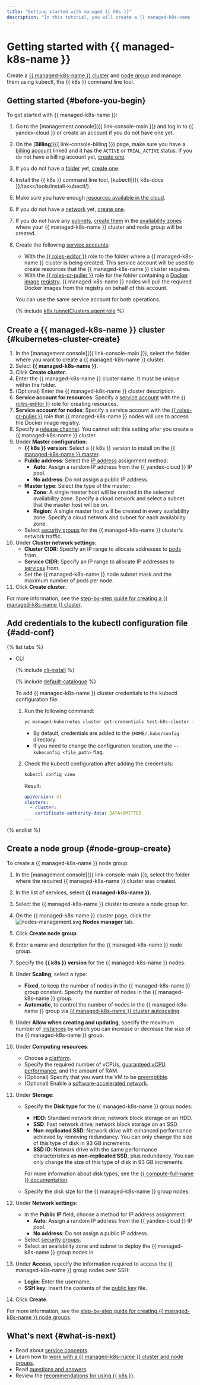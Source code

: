 ```yaml
---
title: "Getting started with managed {{ k8s }}"
description: "In this tutorial, you will create a {{ managed-k8s-name }} cluster and node group and learn how to manage them using kubectl, the {{ k8s }} command line interface. To get started, create a {{ managed-k8s-name  }} cluster, add credentials to the kubectl configuration file, and create a node group."
---
```


# Getting started with {{ managed-k8s-name }}

Create a [{{ managed-k8s-name }} cluster](concepts/index.md#kubernetes-cluster) and [node group](concepts/index.md#node-group) and manage them using kubectl, the {{ k8s }} command line tool.

## Getting started {#before-you-begin}

To get started with {{ managed-k8s-name }}:
1. Go to the [management console]({{ link-console-main }}) and log in to {{ yandex-cloud }} or create an account if you do not have one yet.


1. On the [**Billing**]({{ link-console-billing }}) page, make sure you have a [billing account](../billing/concepts/billing-account.md) linked and it has the `ACTIVE` or `TRIAL_ACTIVE` status. If you do not have a billing account yet, [create one](../billing/quickstart/index.md#create_billing_account).


1. If you do not have a [folder](../resource-manager/concepts/resources-hierarchy.md#folder) yet, [create one](../resource-manager/operations/folder/create.md).
1. Install the {{ k8s }} command line tool, [kubectl]({{ k8s-docs }}/tasks/tools/install-kubectl/).
1. Make sure you have enough [resources available in the cloud](concepts/limits.md).
1. If you do not have a [network](../vpc/concepts/network.md#network) yet, [create one](../vpc/operations/network-create.md).
1. If you do not have any [subnets](../vpc/concepts/network.md#subnet), [create them](../vpc/operations/subnet-create.md) in the [availability zones](../overview/concepts/geo-scope.md) where your {{ managed-k8s-name }} cluster and node group will be created.
1. Create the following [service accounts](../iam/operations/sa/create.md):
   * With the [{{ roles-editor }}](../iam/concepts/access-control/roles.md#editor) role to the folder where a {{ managed-k8s-name }} cluster is being created. This service account will be used to create resources that the {{ managed-k8s-name }} cluster requires.
   * With the [{{ roles-cr-puller }}](../iam/concepts/access-control/roles.md#cr-images-puller) role for the folder containing a [Docker image](../container-registry/concepts/docker-image.md) [registry](../container-registry/concepts/registry.md). {{ managed-k8s-name }} nodes will pull the required Docker images from the registry on behalf of this account.

   You can use the same service account for both operations.

   {% include [k8s.tunnelClusters.agent role](../_includes/managed-kubernetes/note-tunnelClusters-agent.md) %}

## Create a {{ managed-k8s-name }} cluster {#kubernetes-cluster-create}

1. In the [management console]({{ link-console-main }}), select the folder where you want to create a {{ managed-k8s-name }} cluster.
1. Select **{{ managed-k8s-name }}**.
1. Click **Create cluster**.
1. Enter the {{ managed-k8s-name }} cluster name. It must be unique within the folder.
1. (Optional) Enter the {{ managed-k8s-name }} cluster description.
1. **Service account for resources**: Specify a [service account](../iam/concepts/users/service-accounts.md) with the [{{ roles-editor }}](../iam/concepts/access-control/roles.md#editor) role for creating resources.
1. **Service account for nodes**: Specify a service account with the [{{ roles-cr-puller }}](../iam/concepts/access-control/roles.md#cr-images-puller) role that {{ managed-k8s-name }} nodes will use to access the Docker image registry.
1. Specify a [release channel](concepts/release-channels-and-updates.md). You cannot edit this setting after you create a {{ managed-k8s-name }} cluster.
1. Under **Master configuration**:
   * **{{ k8s }} version**: Select a {{ k8s }} version to install on the [{{ managed-k8s-name }} master](concepts/index.md#master).
   * **Public address**: Select the [IP address](../vpc/concepts/address.md) assignment method:
     * **Auto**: Assign a random IP address from the {{ yandex-cloud }} IP pool.
     * **No address**: Do not assign a public IP address.
   * **Master type**: Select the type of the master:
     * **Zone**: A single master host will be created in the selected availability zone. Specify a cloud network and select a subnet that the master host will be on.
     * **Region**: A single master host will be created in every availability zone. Specify a cloud network and subnet for each availability zone.
   * Select [security groups](operations/connect/security-groups.md) for the {{ managed-k8s-name }} cluster's network traffic.
1. Under **Cluster network settings**:
   * **Cluster CIDR**: Specify an IP range to allocate addresses to [pods](concepts/index.md#pod) from.
   * **Service CIDR**: Specify an IP range to allocate IP addresses to [services](concepts/index.md#service) from.
   * Set the {{ managed-k8s-name }} node subnet mask and the maximum number of pods per node.
1. Click **Create cluster**.

For more information, see the [step-by-step guide for creating a {{ managed-k8s-name }} cluster](operations/kubernetes-cluster/kubernetes-cluster-create.md).

## Add credentials to the kubectl configuration file {#add-conf}

{% list tabs %}

- CLI

  {% include [cli-install](../_includes/cli-install.md) %}

  {% include [default-catalogue](../_includes/default-catalogue.md) %}

  To add {{ managed-k8s-name }} cluster credentials to the kubectl configuration file:
  1. Run the following command:

     ```bash
     yc managed-kubernetes cluster get-credentials test-k8s-cluster --external
     ```

     * By default, credentials are added to the `$HOME/.kube/config` directory.
     * If you need to change the configuration location, use the `--kubeconfig <file_path>` flag.
  1. Check the kubectl configuration after adding the credentials:

     ```bash
     kubectl config view
     ```

     Result:

     ```yml
     apiVersion: v1
     clusters:
       - cluster:
         certificate-authority-data: DATA+OMITTED
     ...
     ```

{% endlist %}

## Create a node group {#node-group-create}

To create a {{ managed-k8s-name }} node group:
1. In the [management console]({{ link-console-main }}), select the folder where the required {{ managed-k8s-name }} cluster was created.
1. In the list of services, select **{{ managed-k8s-name }}**.
1. Select the {{ managed-k8s-name }} cluster to create a node group for.
1. On the {{ managed-k8s-name }} cluster page, click the ![nodes-management.svg](../_assets/nodes-management.svg) **Nodes manager** tab.
1. Click **Create node group**.
1. Enter a name and description for the {{ managed-k8s-name }} node group.
1. Specify the **{{ k8s }} version** for the {{ managed-k8s-name }} nodes.
1. Under **Scaling**, select a type:
   * **Fixed**, to keep the number of nodes in the {{ managed-k8s-name }} group constant. Specify the number of nodes in the {{ managed-k8s-name }} group.
   * **Automatic**, to control the number of nodes in the {{ managed-k8s-name }} group via [{{ managed-k8s-name }} cluster autoscaling](concepts/autoscale.md#ca).
1. Under **Allow when creating and updating**, specify the maximum number of [instances](../compute/concepts/vm.md) by which you can increase or decrease the size of the {{ managed-k8s-name }} group.
1. Under **Computing resources**:
   * Choose a [platform](../compute/concepts/vm-platforms.md).
   * Specify the required number of vCPUs, [guaranteed vCPU performance](../compute/concepts/performance-levels.md), and the amount of RAM.
   * (Optional) Specify that you want the VM to be [preemptible](../compute/concepts/preemptible-vm.md).
   * (Optional) Enable a [software-accelerated network](../compute/concepts/software-accelerated-network.md).
   
1. Under **Storage**:
   * Specify the **Disk type** for the {{ managed-k8s-name }} group nodes:
     * **HDD**: Standard network drive; network block storage on an HDD.
     * **SSD**: Fast network drive; network block storage on an SSD.
     * **Non-replicated SSD**: Network drive with enhanced performance achieved by removing redundancy. You can only change the size of this type of disk in 93 GB increments.
     * **SSD IO**: Network drive with the same performance characteristics as **non-replicated SSD**, plus redundancy. You can only change the size of this type of disk in 93 GB increments.

     For more information about disk types, see the [{{ compute-full-name }} documentation](../compute/concepts/disk.md#disks_types).
   * Specify the disk size for the {{ managed-k8s-name }} group nodes.
1. Under **Network settings**:
   * In the **Public IP** field, choose a method for IP address assignment:
     * **Auto**: Assign a random IP address from the {{ yandex-cloud }} IP pool.
     * **No address**: Do not assign a public IP address.
   * Select [security groups](operations/connect/security-groups.md).
   * Select an availability zone and subnet to deploy the {{ managed-k8s-name }} group nodes in.
1. Under **Access**, specify the information required to access the {{ managed-k8s-name }} group nodes over SSH:
   * **Login**: Enter the username.
   * **SSH key**: Insert the contents of the [public key](operations/node-connect-ssh.md#creating-ssh-keys) file.
1. Click **Create**.

For more information, see the [step-by-step guide for creating {{ managed-k8s-name }} node groups](operations/node-group/node-group-create.md).

## What's next {#what-is-next}

* Read about [service concepts](concepts/index.md).
* Learn how to [work with a {{ managed-k8s-name }} cluster and node groups](operations/index.md).
* Read [questions and answers](qa/all.md).
* Review the [recommendations for using {{ k8s }}](concepts/usage-recommendations.md).